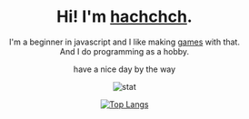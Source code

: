 <div align="center">
<h1> Hi! I'm <a href="https://hachchch.github.io/">hachchch</a>.</h1>
<p>I'm a beginner in javascript and I like making <a href="https://hachchch.github.io/linkTree.html">games</a> with that.<br>
And I do programming as a hobby.</p>
<p>have a nice day by the way</p>

![stat](https://github-readme-stats.vercel.app/api?username=hachchch&show_icons=true&count_private=true&&]&theme=radical&title_color=fad000&bg_color=30,e96443,904e95&icon_color=ffeb95&hide=stars)

[![Top Langs](https://github-readme-stats.vercel.app/api/top-langs/?username=hachchch&hide=jupyter%20notebook&layout=compact&theme=radical)](https://github.com/anuraghazra/github-readme-stats)
</div>
